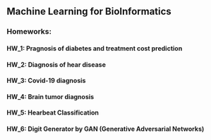 ## Machine Learning for BioInformatics

### Homeworks:
#### HW_1: Pragnosis of diabetes and treatment cost prediction
#### HW_2: Diagnosis of hear disease
#### HW_3: Covid-19 diagnosis
#### HW_4: Brain tumor diagnosis
#### HW_5: Hearbeat Classification
#### HW_6: Digit Generator by GAN (Generative Adversarial Networks)
